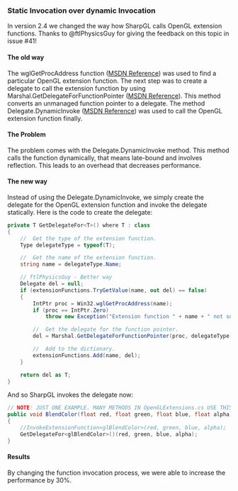### Static Invocation over dynamic Invocation

In version 2.4 we changed the way how SharpGL calls OpenGL extension functions. Thanks to @ftlPhysicsGuy for giving the feedback on this topic in issue #41!

#### The old way
The wglGetProcAddress function ([MSDN Reference](https://msdn.microsoft.com/en-us/library/windows/desktop/dd374386(v=vs.85).aspx)) was used to find a particular OpenGL extension function. The next step was to create a delegate to call the extension function by using Marshal.GetDelegateForFunctionPointer ([MSDN Reference](https://msdn.microsoft.com/de-de/library/system.runtime.interopservices.marshal.getdelegateforfunctionpointer(v=vs.110).aspx)). This method converts an unmanaged function pointer to a delegate. The method Delegate.DynamicInvoke ([MSDN Reference](https://msdn.microsoft.com/de-de/library/system.delegate.dynamicinvoke(v=vs.110).aspx)) was used to call the OpenGL extension function finally. 

#### The Problem
The problem comes with the Delegate.DynamicInvoke method. This method calls the function dynamically, that means late-bound and involves reflection. This leads to an overhead that decreases performance.

#### The new way
Instead of using the Delegate.DynamicInvoke, we simply create the delegate for the OpenGL extension function and invoke the delegate statically. Here is the code to create the delegate:

```csharp
private T GetDelegateFor<T>() where T : class
{
	//  Get the type of the extension function.
	Type delegateType = typeof(T);

	//  Get the name of the extension function.
	string name = delegateType.Name;

	// ftlPhysicsGuy - Better way
	Delegate del = null;
	if (extensionFunctions.TryGetValue(name, out del) == false)
	{
		IntPtr proc = Win32.wglGetProcAddress(name);
		if (proc == IntPtr.Zero)
			throw new Exception("Extension function " + name + " not supported");

		//  Get the delegate for the function pointer.
		del = Marshal.GetDelegateForFunctionPointer(proc, delegateType);

		//  Add to the dictionary.
		extensionFunctions.Add(name, del);
	}

	return del as T;
}
```

And so SharpGL invokes the delegate now:

```csharp
// NOTE: JUST ONE EXAMPLE. MANY METHODS IN OpenGLExtensions.cs USE THIS PATTERN
public void BlendColor(float red, float green, float blue, float alpha)
{
	//InvokeExtensionFunction<glBlendColor>(red, green, blue, alpha);
	GetDelegateFor<glBlendColor>()(red, green, blue, alpha);
}
```

#### Results

By changing the function invocation process, we were able to increase the performance by 30%.